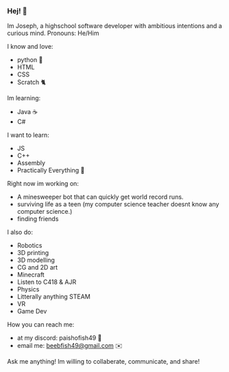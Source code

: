 ### Hej! 👋

Im Joseph, a highschool software developer with ambitious intentions and a curious mind.
Pronouns: He/Him

I know and love:
- python 🐍
- HTML 
- CSS
- Scratch 🐈

Im learning:
- Java ☕
- C#

I want to learn:
- JS
- C++
- Assembly
- Practically Everything 🤦

Right now im working on:
- A minesweeper bot that can quickly get world record runs.
- surviving life as a teen (my computer science teacher doesnt know any computer science.)
- finding friends

I also do:
- Robotics
- 3D printing
- 3D modelling
- CG and 2D art
- Minecraft
- Listen to C418 & AJR
- Physics
- Litterally anything STEAM
- VR
- Game Dev

How you can reach me:
- at my discord: paishofish49 💬
- email me: beebfish49@gmail.com ✉️

Ask me anything! Im willing to collaberate, communicate, and share!
